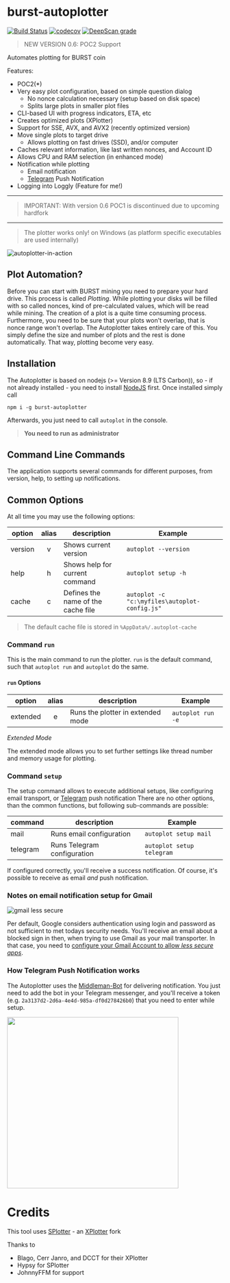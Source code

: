 # burst-autoplotter

[![Build Status](https://travis-ci.org/ohager/burst-autoplotter.svg?branch=master)](https://travis-ci.org/ohager/burst-autoplotter)
[![codecov](https://codecov.io/gh/ohager/burst-autoplotter/branch/master/graph/badge.svg)](https://codecov.io/gh/ohager/burst-autoplotter)
[![DeepScan grade](https://deepscan.io/api/projects/2279/branches/13096/badge/grade.svg)](https://deepscan.io/dashboard#view=project&pid=2279&bid=13096)
> NEW VERSION 0.6: POC2 Support 

Automates plotting for BURST coin

Features:

- POC2(*) 
- Very easy plot configuration, based on simple question dialog
    - No nonce calculation necessary (setup based on disk space)
    - Splits large plots in smaller plot files
- CLI-based UI with progress indicators, ETA, etc
- Creates optimized plots (XPlotter)
- Support for SSE, AVX, and AVX2 (recently optimized version)
- Move single plots to target drive
    - Allows plotting on fast drives (SSD), and/or computer
- Caches relevant information, like last written nonces, and Account ID
- Allows CPU and RAM selection (in enhanced mode)
- Notification while plotting
    - Email notification
    - [Telegram](https://telegram.org/) Push Notification
- Logging into Loggly (Feature for me!)
-----------------------------------
> IMPORTANT: With version 0.6 POC1 is discontinued due to upcoming hardfork
----------------------------
> The plotter works only! on Windows (as platform specific executables are used internally)

![autoplotter-in-action](https://devbutze.com/wp-content/uploads/2018/03/autoplot_v0.3.gif)

## Plot Automation?

Before you can start with BURST mining you need to prepare your hard drive. This process is called _Plotting_.
While plotting your disks will be filled with so called nonces, kind of pre-calculated values, which will be read 
while mining. The creation of a plot is a quite time consuming process. Furthermore, you need to be sure that your plots 
won't overlap, that is nonce range won't overlap. The Autoplotter takes entirely care of this.
You simply define the size and number of plots and the rest is done automatically. That way, plotting become very easy.
 
## Installation

The Autoplotter is based on nodejs (>= Version 8.9 (LTS Carbon)), so - if not already installed - you need to install [NodeJS](https://nodejs.org/en/download/) first.
Once installed simply call 

`npm i -g burst-autoplotter`

Afterwards, you just need to call `autoplot` in the console.

> __You need to run as administrator__ 

## Command Line Commands

The application supports several commands for different purposes, from version, help, to setting up notifications.

## Common Options
At all time you may use the following options:

| option       | alias | description                        | Example                                      |
|--------------|:-----:|------------------------------------|----------------------------------------------|
| version      |   v   | Shows current version              | `autoplot --version`                         |
| help         |   h   | Shows help for current command     | `autoplot setup -h`                          |
| cache <file> |   c   | Defines the name of the cache file | `autoplot -c "c:\myfiles\autoplot-config.js"`|

> The default cache file is stored in `%AppData%/.autoplot-cache` 

### Command `run`

This is the main command to run the plotter. `run` is the default command, such that `autoplot run` and `autoplot` do
the same.

#### `run` Options

| option       | alias | description                        | Example                                      |
|--------------|:-----:|------------------------------------|----------------------------------------------|
| extended     |   e   | Runs the plotter in extended mode  | `autoplot run -e`                            |


_Extended Mode_

The extended mode allows you to set further settings like thread number and memory usage for plotting.


### Command `setup`

The setup command allows to execute additional setups, like configuring email transport, or [Telegram](https://telegram.org/) push notification
There are no other options, than the common functions, but following sub-commands are possible:

| command  | description                 | Example                   |
|----------|-----------------------------|---------------------------|
| mail     | Runs email configuration    | `autoplot setup mail`     |
| telegram | Runs Telegram configuration | `autoplot setup telegram` |

If configured correctly, you'll receive a success notification. Of course, it's possible to receive as email _and_ push notification.

### Notes on email notification setup for Gmail

![gmail less secure](https://devbutze.com/wp-content/uploads/2018/04/google_mail_less_secure.jpg)

Per default, Google considers authentication using login and password as not sufficient to met todays security needs. 
You'll receive an email about a blocked sign in then, when trying to use Gmail as your mail transporter. In that case, 
you need to [configure your Gmail Account to allow _less secure apps_](https://support.google.com/accounts/answer/6010255?hl=en).


### How Telegram Push Notification works

The Autoplotter uses the [Middleman-Bot](https://github.com/n1try/telegram-middleman-bot) for delivering notification.
You just need to add the bot in your Telegram messenger,
and you'll receive a token (e.g. `2a3137d2-2d6a-4e4d-985a-df0d278426b0`) that you need to enter while setup.

<img src="https://devbutze.com/wp-content/uploads/2018/04/photo5075645325548562386.jpg" height="400">

# Credits

This tool uses [SPlotter](https://github.com/ohager/SPlotter) - an [XPlotter](https://github.com/blagodrenko/XPlotter) fork

Thanks to 

- Blago, Cerr Janro, and DCCT for their XPlotter
- Hypsy for SPlotter
- JohnnyFFM for support
